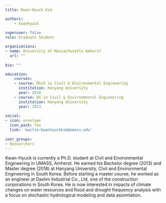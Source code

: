 ```yaml
---
title: Kwan-Hyuck Kim

authors:
    - kwanhyuck
    
superuser: false
role: Graduate Student

organizations:
- name: University of Massachusetts Amherst
  url: ""
  
bio: ""

education:
    courses:
    - course: MScE in Civil & Environmental Engineering
      institution: Hanyang University
      year: 2018
    - course: BS in Civil & Environmental Engineering
      institution: Hanyang University
      year: 2013
      
social:
- icon: envelope
  icon_pack: fas
  link: 'mailto:kwanhyuckkim@umass.edu'
  
user_groups:
- Researchers
---
```


Kwan-Hyuck is currently a Ph.D. student at Civil and Environmental Engineering in UMASS, Amherst. He earned his Bachelor degree (2013) and Master degree (2018) at Hanyang University, Civil and Environmental Engineering in South Korea. Before starting a master course, he worked as an engineer at Daelim Industrial Co., Ltd, one of the construction corporations in South Korea. He is now interested in impacts of climate changes on water resources and flood and drought frequency analysis with a focus on stochastic hydrological modeling and data assimilation.
